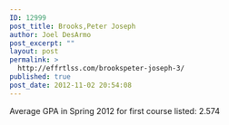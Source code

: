 ```yaml
---
ID: 12999
post_title: Brooks,Peter Joseph
author: Joel DesArmo
post_excerpt: ""
layout: post
permalink: >
  http://effrtlss.com/brookspeter-joseph-3/
published: true
post_date: 2012-11-02 20:54:08
---
```

<p>Average GPA in Spring 2012 for first course listed: 2.574</p>